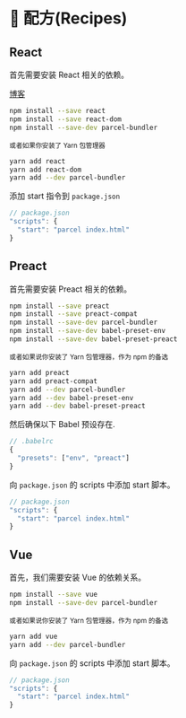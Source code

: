 # 🍰 配方(Recipes)

## React

首先需要安装 React 相关的依赖。

[博客](http://blog.jakoblind.no/react-parcel/)

```bash
npm install --save react
npm install --save react-dom
npm install --save-dev parcel-bundler
```

<sub>或者如果你安装了 Yarn 包管理器</sub>

```bash
yarn add react
yarn add react-dom
yarn add --dev parcel-bundler
```

添加 start 指令到 `package.json`

```javascript
// package.json
"scripts": {
  "start": "parcel index.html"
}
```

## Preact

首先需要安装 Preact 相关的依赖。

```bash
npm install --save preact
npm install --save preact-compat
npm install --save-dev parcel-bundler
npm install --save-dev babel-preset-env
npm install --save-dev babel-preset-preact
```

<sub>或者如果说你安装了 Yarn 包管理器，作为 npm 的备选</sub>

```bash
yarn add preact
yarn add preact-compat
yarn add --dev parcel-bundler
yarn add --dev babel-preset-env
yarn add --dev babel-preset-preact
```

然后确保以下 Babel 预设存在.

```javascript
// .babelrc
{
  "presets": ["env", "preact"]
}
```

向 `package.json` 的 scripts 中添加 start 脚本。

```javascript
// package.json
"scripts": {
  "start": "parcel index.html"
}
```

## Vue

首先，我们需要安装 Vue 的依赖关系。

```bash
npm install --save vue
npm install --save-dev parcel-bundler
```

<sub>或者如果说你安装了 Yarn 包管理器，作为 npm 的备选</sub>

```bash
yarn add vue
yarn add --dev parcel-bundler
```

向 `package.json` 的 scripts 中添加 start 脚本。

```javascript
// package.json
"scripts": {
  "start": "parcel index.html"
}
```
